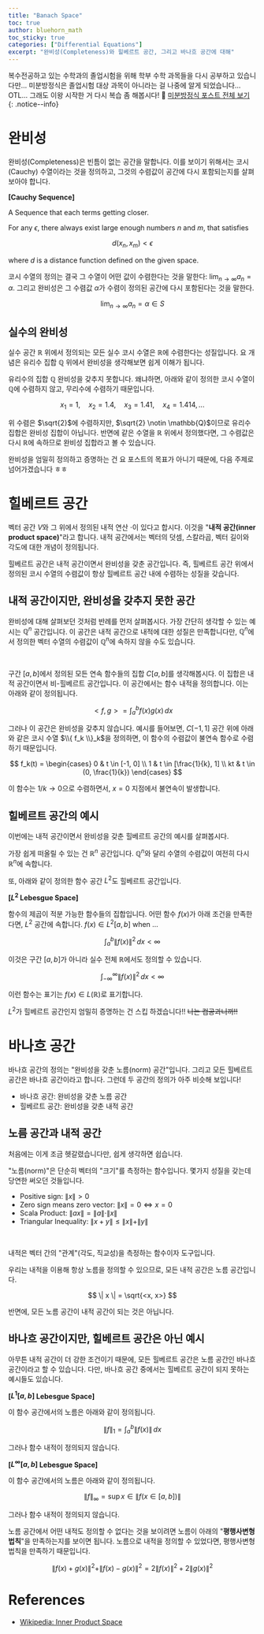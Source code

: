 ```yaml
---
title: "Banach Space"
toc: true
author: bluehorn_math
toc_sticky: true
categories: ["Differential Equations"]
excerpt: "완비성(Completeness)와 힐베르트 공간, 그리고 바나흐 공간에 대해"
---
```


복수전공하고 있는 수학과의 졸업시험을 위해 학부 수학 과목들을 다시 공부하고 있습니다만... 미분방정식은 졸업시험 대상 과목이 아니라는 걸 나중에 알게 되었습니다... OTL... 그래도 이왕 시작한 거 다시 복습 좀 해봅시다! 🏃 [미분방정식 포스트 전체 보기](/categories/differential-equations)
{: .notice--info}

# 완비성

완비성(Completeness)은 빈틈이 없는 공간을 말합니다. 이를 보이기 위해서는 코시(Cauchy) 수열이라는 것을 정의하고, 그것의 수렴값이 공간에 다시 포함되는지를 살펴보아야 합니다.

<div class="definition" markdown="1">

**[Cauchy Sequence]**

A Sequence that each terms getting closer.

For any $\epsilon$, there always exist large enough numbers $n$ and $m$, that satisfies

$$
d(x_n, x_m) < \epsilon
$$

where $d$ is a distance function defined on the given space.

</div>

코시 수열의 정의는 결국 그 수열이 어떤 값이 수렴한다는 것을 말한다: $\lim_{n\rightarrow \infty} a_n = \alpha$. 그리고 완비성은 그 수렴값 $\alpha$가 수렴이 정의된 공간에 다시 포함된다는 것을 말한다.

$$
\lim_{n\rightarrow \infty} a_n = \alpha \in S
$$

## 실수의 완비성

실수 공간 $\mathbb{R}$ 위에서 정의되는 모든 실수 코시 수열은 $\mathbb{R}$에 수렴한다는 성질입니다. 요 개념은 유리수 집합 $\mathbb{Q}$ 위에서 완비성을 생각해보면 쉽게 이해가 됩니다.

유리수의 집합 $\mathbb{Q}$ 완비성을 갖추지 못합니다. 왜냐하면, 아래와 같이 정의한 코시 수열이 $\mathbb{Q}$에 수렴하지 않고, 무리수에 수렴하기 때문입니다.

$$
x_1 = 1, \quad x_2 = 1.4, \quad x_3 = 1.41, \quad x_4 = 1.414, ...
$$

위 수렴은 $\sqrt{2}$에 수렴하지만, $\sqrt{2} \notin \mathbb{Q}$이므로 유리수 집합은 완비성 집합이 아닙니다. 반면에 같은 수열을 $\mathbb{R}$ 위에서 정의했다면, 그 수렴값은 다시 $\mathbb{R}$에 속하므로 완비성 집합라고 볼 수 있습니다.

완비성을 엄밀히 정의하고 증명하는 건 요 포스트의 목표가 아니기 때문에, 다음 주제로 넘어가겠습니다 ㅎㅎ


# 힐베르트 공간

벡터 공간 $V$와 그 위에서 정의된 내적 연산 $\cdot$이 있다고 합시다. 이것을 "**내적 공간(inner product space)**"라고 합니다. 내적 공간에서는 벡터의 덧셈, 스칼라곱, 벡터 길이와 각도에 대한 개념이 정의됩니다.

힐베르트 공간은 내적 공간이면서 완비성을 갖춘 공간입니다. 즉, 힐베르트 공간 위에서 정의된 코시 수열의 수렴값이 항상 힐베르트 공간 내에 수렴하는 성질을 갖습니다.

## 내적 공간이지만, 완비성을 갖추지 못한 공간

완비성에 대해 살펴보던 것처럼 반례를 먼저 살펴봅시다. 가장 간단히 생각할 수 있는 예시는 $\mathbb{Q}^n$ 공간입니다. 이 공간은 내적 공간으로 내적에 대한 성질은 만족합니다만, $\mathbb{Q}^n$에서 정의한 벡터 수열의 수렴값이 $\mathbb{Q}^n$에 속하지 않을 수도 있습니다.

<br/>

구간 $[a, b]$에서 정의된 모든 연속 함수들의 집합 $C[a, b]$를 생각해봅시다. 이 집합은 내적 공간이면서 비-힐베르트 공간입니다. 이 공간에서는 함수 내적을 정의합니다. 이는 아래와 같이 정의됩니다.

$$
<f, g> = \int_a^b f(x) g(x) \, dx
$$

그러나 이 공간은 완비성을 갖추지 않습니다. 예시를 들어보면, $C[-1, 1]$ 공간 위에 아래와 같은 코시 수열 $\\{ f_k \\}_k$을 정의하면, 이 함수의 수렴값이 불연속 함수로 수렴하기 때문입니다.

$$
f_k(t) = \begin{cases}
0 & t \in [-1, 0] \\
1 & t \in [\frac{1}{k}, 1] \\
kt & t \in (0, \frac{1}{k})
\end{cases}
$$

이 함수는 $1/k \rightarrow 0$으로 수렴하면서, $x = 0$ 지점에서 불연속이 발생합니다.


## 힐베르트 공간의 예시

이번에는 내적 공간이면서 완비성을 갖춘 힐베르트 공간의 예시를 살펴봅시다.

가장 쉽게 떠올릴 수 있는 건 $\mathbb{R}^n$ 공간입니다. $\mathbb{Q}^n$와 달리 수열의 수렴값이 여전히 다시 $\mathbb{R}^n$에 속합니다.

또, 아래와 같이 정의한 함수 공간 $L^2$도 힐베르트 공간입니다.

<div class="definition" markdown="1">

**[$L^2$ Lebesgue Space]**

함수의 제곱이 적분 가능한 함수들의 집합입니다. 어떤 함수 $f(x)$가 아래 조건을 만족한다면, $L^2$ 공간에 속합니다. $f(x) \in L^2[a, b]$ when ...

$$
\int_a^b \| f(x) \|^2 \, dx < \infty
$$

이것은 구간 $[a, b]$가 아니라 실수 전체 $\mathbb{R}$에서도 정의할 수 있습니다.

$$
\int_{-\infty}^{\infty} \| f(x) \|^2 \, dx < \infty
$$

이런 함수는 표기는 $f(x) \in L(\mathbb{R})$로 표기합니다.

</div>

$L^2$가 힐베르트 공간인지 엄밀히 증명하는 건 스킵 하겠습니다!! ~~나는 컴공과니까!!~~


# 바나흐 공간

바나흐 공간의 정의는 "완비성을 갖춘 노름(norm) 공간"입니다. 그리고 모든 힐베르트 공간은 바나흐 공간이라고 합니다. 그런데 두 공간의 정의가 아주 비슷해 보입니다!

- 바나흐 공간: 완비성을 갖춘 노름 공간
- 힐베르트 공간: 완비성을 갖춘 내적 공간

## 노름 공간과 내적 공간

처음에는 이게 조금 헷갈렸습니다만, 쉽게 생각하면 쉽습니다.

"노름(norm)"은 단순히 벡터의 "크기"를 측정하는 함수입니다. 몇가지 성질을 갖는데 당연한 써오던 것들입니다.

- Positive sign: $\| x \| > 0$
- Zero sign means zero vector: $\| x \| = 0 \iff x = 0$
- Scala Product: $\| ax \| = \| a \| \cdot \| x \|$
- Triangular Inequality: $\| x + y \| \le \| x \| + \| y \|$

<br/>

내적은 벡터 간의 "관계"(각도, 직교성)을 측정하는 함수이자 도구입니다.

우리는 내적을 이용해 항상 노름을 정의할 수 있으므로, 모든 내적 공간은 노름 공간입니다.

$$
\| x \| = \sqrt{<x, x>}
$$

반면에, 모든 노름 공간이 내적 공간이 되는 것은 아닙니다.


## 바나흐 공간이지만, 힐베르트 공간은 아닌 예시

아무튼 내적 공간이 더 강한 조건이기 때문에, 모든 힐베르트 공간은 노름 공간인 바나흐 공간이라고 할 수 있습니다. 다만, 바나흐 공간 중에서는 힐베르트 공간이 되지 못하는 예시들도 있습니다.

<div class="definition" markdown="1">

**[$L^1[a, b]$ Lebesgue Space]**

이 함수 공간에서의 노름은 아래와 같이 정의됩니다.

$$
\| f \|_1 = \int_a^b \| f(x) \| \, dx
$$

그러나 함수 내적이 정의되지 않습니다.

</div>

<div class="definition" markdown="1">

**[$L^{\infty}[a, b]$ Lebesgue Space]**

이 함수 공간에서의 노름은 아래와 같이 정의됩니다.

$$
\| f \|_{\infty} = \sup x \in \| f(x \in [a, b]) \|
$$

그러나 함수 내적이 정의되지 않습니다.

</div>

노름 공간에서 어떤 내적도 정의할 수 없다는 것을 보이려면 노름이 아래의 "**평행사변형 법칙**"을 만족하는지를 보이면 됩니다. 노름으로 내적을 정의할 수 있었다면, 평행사변형 법칙을 만족하기 때문입니다.

$$
\| f(x) + g(x) \|^2 + \| f(x) - g(x) \|^2
= 2 \| f(x) \|^2 + 2 \| g(x) \|^2
$$


# References

- [Wikipedia: Inner Product Space](https://en.wikipedia.org/wiki/Inner_product_space)

